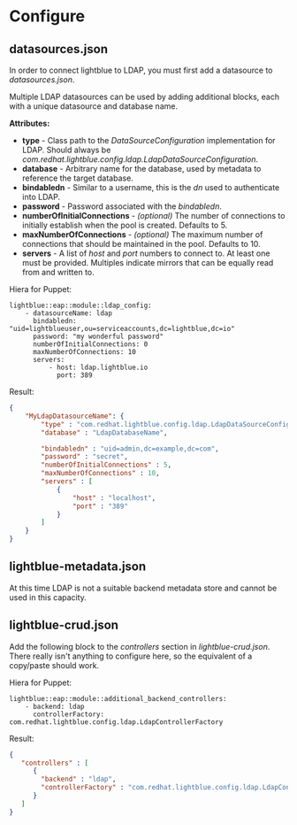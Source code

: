 # Configure

## datasources.json

In order to connect lightblue to LDAP, you must first add a datasource to _datasources.json_.

Multiple LDAP datasources can be used by adding additional blocks, each with a unique datasource and database name.

**Attributes:**
 * **type** - Class path to the _DataSourceConfiguration_ implementation for LDAP. Should always be _com.redhat.lightblue.config.ldap.LdapDataSourceConfiguration_.
 * **database** - Arbitrary name for the database, used by metadata to reference the target database.
 * **bindabledn** - Similar to a username, this is the _dn_ used to authenticate into LDAP.
 * **password** - Password associated with the _bindabledn_.
 * **numberOfInitialConnections** - _(optional)_ The number of connections to initially establish when the pool is created. Defaults to 5.
 * **maxNumberOfConnections** - _(optional)_ The maximum number of connections that should be maintained in the pool. Defaults to 10.
 * **servers** - A list of _host_ and _port_ numbers to connect to. At least one must be provided. Multiples indicate mirrors that can be equally read from and written to.

Hiera for Puppet:
```
lightblue::eap::module::ldap_config:
    - datasourceName: ldap
      bindabledn: "uid=lightblueuser,ou=serviceaccounts,dc=lightblue,dc=io"
      password: "my wonderful password"
      numberOfInitialConnections: 0
      maxNumberOfConnections: 10
      servers:
          - host: ldap.lightblue.io
            port: 389
```

Result:
```json
{
    "MyLdapDatasourceName": {
        "type" : "com.redhat.lightblue.config.ldap.LdapDataSourceConfiguration",
        "database" : "LdapDatabaseName",

        "bindabledn" : "uid=admin,dc=example,dc=com",
        "password" : "secret",
        "numberOfInitialConnections" : 5,
        "maxNumberOfConnections" : 10,
        "servers" : [
            {
                "host" : "localhost",
                "port" : "389"
            }
        ]
    }
}
```

## lightblue-metadata.json
At this time LDAP is not a suitable backend metadata store and cannot be used in this capacity.

## lightblue-crud.json
Add the following block to the _controllers_ section in _lightblue-crud.json_. There really isn't anything to configure here, so the equivalent of a copy/paste should work.

Hiera for Puppet:
```
lightblue::eap::module::additional_backend_controllers:
    - backend: ldap
      controllerFactory: com.redhat.lightblue.config.ldap.LdapControllerFactory
```

Result:
```json
{
   "controllers" : [
      {
        "backend" : "ldap",
        "controllerFactory" : "com.redhat.lightblue.config.ldap.LdapControllerFactory"
      }
   ]
}
```
